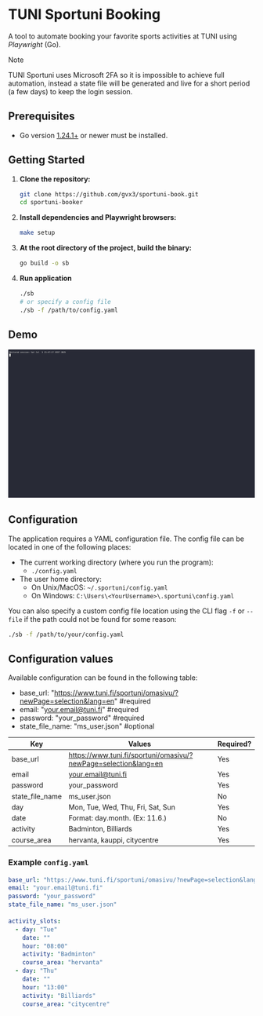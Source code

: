 # TUNI Sportuni Booking

A tool to automate booking your favorite sports activities at TUNI using *Playwright* (Go).

> [!NOTE]  
> TUNI Sportuni uses Microsoft 2FA so it is impossible to achieve full automation, instead a state file will be generated and live for a short period (a few days) to keep the login session.

## Prerequisites

- Go version [1.24.1+](https://go.dev/dl/) or newer must be installed.

## Getting Started

1. **Clone the repository:**

   ```sh
   git clone https://github.com/gvx3/sportuni-book.git
   cd sportuni-booker
   ```

2. **Install dependencies and Playwright browsers:**

   ```sh
   make setup
   ```

3. **At the root directory of the project, build the binary:**

    ```sh
    go build -o sb
    ```

4. **Run application**

    ```sh
    ./sb
    # or specify a config file
    ./sb -f /path/to/config.yaml
    ```

## Demo

![Demo of SportUni booking automation](/asset/demo.gif)

## Configuration

The application requires a YAML configuration file. The config file can be located in one of the following places:

- The current working directory (where you run the program):
  - `./config.yaml`
- The user home directory:
  - On Unix/MacOS: `~/.sportuni/config.yaml`
  - On Windows: `C:\Users\<YourUsername>\.sportuni\config.yaml`

You can also specify a custom config file location using the CLI flag `-f` or `--file` if the path could not be found for some reason:

```sh
./sb -f /path/to/your/config.yaml
```

## Configuration values

Available configuration can be found in the following table:

- base_url: "https://www.tuni.fi/sportuni/omasivu/?newPage=selection&lang=en" #required
- email: "your.email@tuni.fi" #required
- password: "your_password" #required
- state_file_name: "ms_user.json" #optional

| Key    | Values | Required? |
| -------- | ------- | ------- |
| base_url  | https://www.tuni.fi/sportuni/omasivu/?newPage=selection&lang=en   | Yes |
| email | your.email@tuni.fi     | Yes |
| password    | your_password    | Yes |
| state_file_name    | ms_user.json    | No |
| day    | Mon, Tue, Wed, Thu, Fri, Sat, Sun    | Yes |
|   date  |  Format: day.month. (Ex: 11.6.) | No |
|   activity  |  Badminton, Billiards | Yes |
|   course_area  |  hervanta, kauppi, citycentre | Yes |

### Example `config.yaml`

```yaml
base_url: "https://www.tuni.fi/sportuni/omasivu/?newPage=selection&lang=en"
email: "your.email@tuni.fi"
password: "your_password"
state_file_name: "ms_user.json"

activity_slots:
  - day: "Tue"
    date: ""
    hour: "08:00"
    activity: "Badminton"
    course_area: "hervanta"
  - day: "Thu"
    date: ""
    hour: "13:00"
    activity: "Billiards"
    course_area: "citycentre"
```
